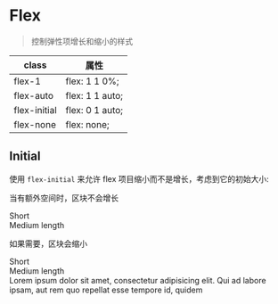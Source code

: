 # Flex

> 控制弹性项增长和缩小的样式

| class        | 属性            |
| ------------ | --------------- |
| flex-1       | flex: 1 1 0%;   |
| flex-auto    | flex: 1 1 auto; |
| flex-initial | flex: 0 1 auto; |
| flex-none    | flex: none;     |

## Initial

使用 `flex-initial` 来允许 flex 项目缩小而不是增长，考虑到它的初始大小:

<p class="text-sm text-indigo-600">当有额外空间时，区块不会增长</p>
<div class="mt-2 flex space-x-4">
  <div class="flex-initial rounded-md bg-indigo-500 text-white font-semibold flex items-center justify-center py-3 px-6">
    Short
  </div>
  <div class="flex-initial rounded-md bg-indigo-500 text-white font-semibold flex items-center justify-center py-3 px-6">
    Medium length
  </div>
</div>

<p class="mt-8 text-sm text-indigo-600">如果需要，区块会缩小</p>
<div class="mt-2 flex space-x-4">
  <div class="flex-initial rounded-md bg-indigo-500 text-white font-semibold flex items-center justify-center py-3 px-6">
    Short
  </div>
  <div class="flex-initial rounded-md bg-indigo-500 text-white font-semibold flex items-center justify-center py-3 px-6">
    Medium length
  </div>
  <div class="flex-initial rounded-md bg-indigo-500 text-white font-semibold flex items-center justify-center py-3 px-6">
    Lorem ipsum dolor sit amet, consectetur adipisicing elit. Qui ad labore ipsam, aut rem quo repellat esse tempore id, quidem
  </div>
</div>
